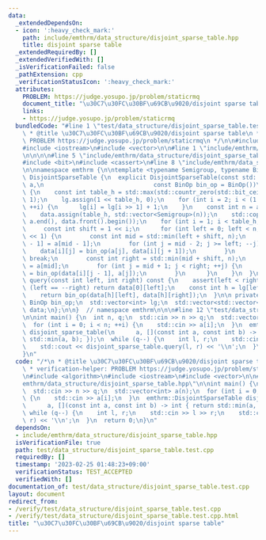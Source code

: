 ```yaml
---
data:
  _extendedDependsOn:
  - icon: ':heavy_check_mark:'
    path: include/emthrm/data_structure/disjoint_sparse_table.hpp
    title: disjoint sparse table
  _extendedRequiredBy: []
  _extendedVerifiedWith: []
  _isVerificationFailed: false
  _pathExtension: cpp
  _verificationStatusIcon: ':heavy_check_mark:'
  attributes:
    PROBLEM: https://judge.yosupo.jp/problem/staticrmq
    document_title: "\u30C7\u30FC\u30BF\u69CB\u9020/disjoint sparse table"
    links:
    - https://judge.yosupo.jp/problem/staticrmq
  bundledCode: "#line 1 \"test/data_structure/disjoint_sparse_table.test.cpp\"\n/*\n\
    \ * @title \u30C7\u30FC\u30BF\u69CB\u9020/disjoint sparse table\n *\n * verification-helper:\
    \ PROBLEM https://judge.yosupo.jp/problem/staticrmq\n */\n\n#include <algorithm>\n\
    #include <iostream>\n#include <vector>\n\n#line 1 \"include/emthrm/data_structure/disjoint_sparse_table.hpp\"\
    \n\n\n\n#line 5 \"include/emthrm/data_structure/disjoint_sparse_table.hpp\"\n\
    #include <bit>\n#include <cassert>\n#line 8 \"include/emthrm/data_structure/disjoint_sparse_table.hpp\"\
    \n\nnamespace emthrm {\n\ntemplate <typename Semigroup, typename BinOp>\nstruct\
    \ DisjointSparseTable {\n  explicit DisjointSparseTable(const std::vector<Semigroup>&\
    \ a,\n                               const BinOp bin_op = BinOp())\n      : bin_op(bin_op)\
    \ {\n    const int table_h = std::max(std::countr_zero(std::bit_ceil(a.size())),\
    \ 1);\n    lg.assign(1 << table_h, 0);\n    for (int i = 2; i < (1 << table_h);\
    \ ++i) {\n      lg[i] = lg[i >> 1] + 1;\n    }\n    const int n = a.size();\n\
    \    data.assign(table_h, std::vector<Semigroup>(n));\n    std::copy(a.begin(),\
    \ a.end(), data.front().begin());\n    for (int i = 1; i < table_h; ++i) {\n \
    \     const int shift = 1 << i;\n      for (int left = 0; left < n; left += shift\
    \ << 1) {\n        const int mid = std::min(left + shift, n);\n        data[i][mid\
    \ - 1] = a[mid - 1];\n        for (int j = mid - 2; j >= left; --j) {\n      \
    \    data[i][j] = bin_op(a[j], data[i][j + 1]);\n        }\n        if (n <= mid)\
    \ break;\n        const int right = std::min(mid + shift, n);\n        data[i][mid]\
    \ = a[mid];\n        for (int j = mid + 1; j < right; ++j) {\n          data[i][j]\
    \ = bin_op(data[i][j - 1], a[j]);\n        }\n      }\n    }\n  }\n\n  Semigroup\
    \ query(const int left, int right) const {\n    assert(left < right);\n    if\
    \ (left == --right) return data[0][left];\n    const int h = lg[left ^ right];\n\
    \    return bin_op(data[h][left], data[h][right]);\n  }\n\n private:\n  const\
    \ BinOp bin_op;\n  std::vector<int> lg;\n  std::vector<std::vector<Semigroup>>\
    \ data;\n};\n\n}  // namespace emthrm\n\n\n#line 12 \"test/data_structure/disjoint_sparse_table.test.cpp\"\
    \n\nint main() {\n  int n, q;\n  std::cin >> n >> q;\n  std::vector<int> a(n);\n\
    \  for (int i = 0; i < n; ++i) {\n    std::cin >> a[i];\n  }\n  emthrm::DisjointSparseTable\
    \ disjoint_sparse_table(\n      a, [](const int a, const int b) -> int { return\
    \ std::min(a, b); });\n  while (q--) {\n    int l, r;\n    std::cin >> l >> r;\n\
    \    std::cout << disjoint_sparse_table.query(l, r) << '\\n';\n  }\n  return 0;\n\
    }\n"
  code: "/*\n * @title \u30C7\u30FC\u30BF\u69CB\u9020/disjoint sparse table\n *\n\
    \ * verification-helper: PROBLEM https://judge.yosupo.jp/problem/staticrmq\n */\n\
    \n#include <algorithm>\n#include <iostream>\n#include <vector>\n\n#include \"\
    emthrm/data_structure/disjoint_sparse_table.hpp\"\n\nint main() {\n  int n, q;\n\
    \  std::cin >> n >> q;\n  std::vector<int> a(n);\n  for (int i = 0; i < n; ++i)\
    \ {\n    std::cin >> a[i];\n  }\n  emthrm::DisjointSparseTable disjoint_sparse_table(\n\
    \      a, [](const int a, const int b) -> int { return std::min(a, b); });\n \
    \ while (q--) {\n    int l, r;\n    std::cin >> l >> r;\n    std::cout << disjoint_sparse_table.query(l,\
    \ r) << '\\n';\n  }\n  return 0;\n}\n"
  dependsOn:
  - include/emthrm/data_structure/disjoint_sparse_table.hpp
  isVerificationFile: true
  path: test/data_structure/disjoint_sparse_table.test.cpp
  requiredBy: []
  timestamp: '2023-02-25 01:48:23+09:00'
  verificationStatus: TEST_ACCEPTED
  verifiedWith: []
documentation_of: test/data_structure/disjoint_sparse_table.test.cpp
layout: document
redirect_from:
- /verify/test/data_structure/disjoint_sparse_table.test.cpp
- /verify/test/data_structure/disjoint_sparse_table.test.cpp.html
title: "\u30C7\u30FC\u30BF\u69CB\u9020/disjoint sparse table"
---
```

